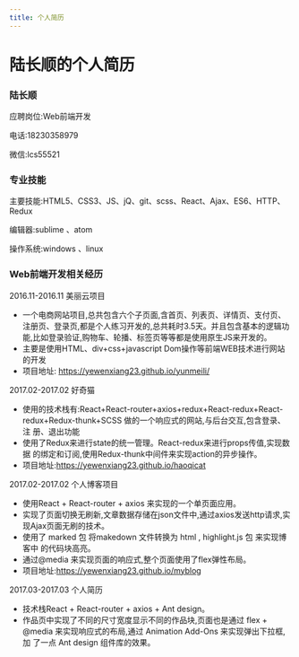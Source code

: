 ```yaml
---
title: 个人简历
---
```


# 陆长顺的个人简历

### 陆长顺

应聘岗位:Web前端开发

电话:18230358979

微信:lcs55521

### 专业技能

主要技能:HTML5、CSS3、JS、jQ、git、scss、React、Ajax、ES6、HTTP、Redux

编辑器:sublime 、atom

操作系统:windows 、linux

### Web前端开发相关经历

2016.11-2016.11 美丽云项目
- 一个电商网站项目,总共包含六个子页面,含首页、列表页、详情页、支付页、
注册页、登录页,都是个人练习开发的,总共耗时3.5天。并且包含基本的逻辑功
能,比如登录验证,购物车、轮播、标签页等等都是使用原生JS来开发的。
- 主要是使用HTML、div+css+javascript Dom操作等前端WEB技术进行网站的开发
- 项目地址: https://yewenxiang23.github.io/yunmeili/

2017.02-2017.02 好奇猫
- 使用的技术栈有:React+React-router+axios+redux+React-redux+React-
redux+Redux-thunk+SCSS 做的一个响应式的网站,与后台交互,包含登录、注
册、退出功能
- 使用了Redux来进行state的统一管理。React-redux来进行props传值,实现数据
的绑定和订阅,使用Redux-thunk中间件来实现action的异步操作。
- 项目地址:https://yewenxiang23.github.io/haoqicat

2017.02-2017.02 个人博客项目
- 使用React + React-router + axios 来实现的一个单页面应用。
- 实现了页面切换无刷新,文章数据存储在json文件中,通过axios发送http请求,实
现Ajax页面无刷的技术。
- 使用了 marked 包 将makedown 文件转换为 html , highlight.js 包 来实现博客中
的代码块高亮。
- 通过@media 来实现页面的响应式,整个页面使用了flex弹性布局。
- 项目地址:https://yewenxiang23.github.io/myblog

2017.03-2017.03 个人简历
- 技术栈React + React-router + axios + Ant design。
- 作品页中实现了不同的尺寸宽度显示不同的作品块,页面也是通过 flex +
@media 来实现响应式的布局,通过 Animation Add-Ons 来实现弹出下拉框,加
了一点 Ant design 组件库的效果。
